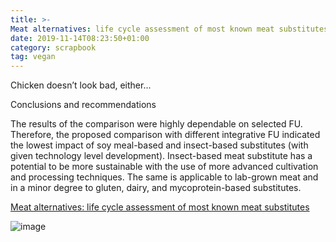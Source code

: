 ```yaml
---
title: >-
Meat alternatives: life cycle assessment of most known meat substitutes
date: 2019-11-14T08:23:50+01:00
category: scrapbook
tag: vegan
---
```


Chicken doesn’t look bad, either...



Conclusions and recommendations

The results of the comparison were highly dependable on selected FU. Therefore, the proposed comparison with different integrative FU indicated the lowest impact of soy meal-based and insect-based substitutes (with given technology level development). Insect-based meat substitute has a potential to be more sustainable with the use of more advanced cultivation and processing techniques. The same is applicable to lab-grown meat and in a minor degree to gluten, dairy, and mycoprotein-based substitutes.

[Meat alternatives: life cycle assessment of most known meat substitutes](https://link.springer.com/article/10.1007/s11367-015-0931-6)

![image](https://static-content.springer.com/cover/journal/11367/20/9.jpg)